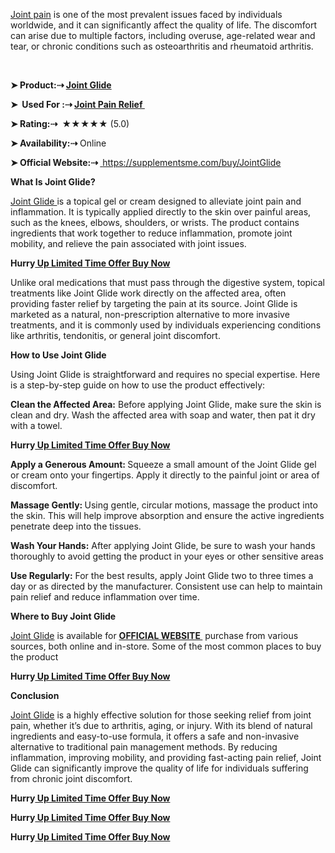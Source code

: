 <p><a href="https://supplementsme.com/buy/JointGlide"><span style="font-weight: 400;">Joint pain</span></a><span style="font-weight: 400;"> is one of the most prevalent issues faced by individuals worldwide, and it can significantly affect the quality of life. The discomfort can arise due to multiple factors, including overuse, age-related wear and tear, or chronic conditions such as osteoarthritis and rheumatoid arthritis.</span></p>
<p>&nbsp;</p>
<p><strong>➤ Product:⇢ <a href="https://supplementsme.com/buy/JointGlide">Joint Glide</a></strong></p>
<p><strong>➤&nbsp; Used For :⇢ <a href="https://supplementsme.com/buy/JointGlide">Joint Pain Relief&nbsp;</a></strong></p>
<p><strong>➤ Rating:⇢ </strong><span style="font-weight: 400;">&nbsp;★★★★★ (5.0)</span></p>
<p><strong>➤ Availability:⇢</strong><span style="font-weight: 400;"> Online</span></p>
<p><strong>➤ Official Website:⇢ </strong><a href="https://supplementsme.com/buy/JointGlide"><span style="font-weight: 400;">&nbsp;</span><span style="font-weight: 400;">https://supplementsme.com/buy/JointGlide</span></a></p>
<p><strong>What Is Joint Glide?</strong></p>
<p><a href="https://supplementsme.com/buy/JointGlide"><span style="font-weight: 400;">Joint Glide </span></a><span style="font-weight: 400;">is a topical gel or cream designed to alleviate joint pain and inflammation. It is typically applied directly to the skin over painful areas, such as the knees, elbows, shoulders, or wrists. The product contains ingredients that work together to reduce inflammation, promote joint mobility, and relieve the pain associated with joint issues.</span></p>
<p><strong>Hurry</strong><a href="https://supplementsme.com/buy/JointGlide"><strong> Up Limited Time Offer Buy Now</strong></a></p>
<p><span style="font-weight: 400;">Unlike oral medications that must pass through the digestive system, topical treatments like Joint Glide work directly on the affected area, often providing faster relief by targeting the pain at its source. Joint Glide is marketed as a natural, non-prescription alternative to more invasive treatments, and it is commonly used by individuals experiencing conditions like arthritis, tendonitis, or general joint discomfort.</span></p>
<p><strong>How to Use Joint Glide</strong></p>
<p><span style="font-weight: 400;">Using Joint Glide is straightforward and requires no special expertise. Here is a step-by-step guide on how to use the product effectively:</span></p>
<p><strong>Clean the Affected Area:</strong><span style="font-weight: 400;"> Before applying Joint Glide, make sure the skin is clean and dry. Wash the affected area with soap and water, then pat it dry with a towel.</span></p>
<p><strong>Hurry</strong><a href="https://supplementsme.com/buy/JointGlide"><strong> Up Limited Time Offer Buy Now</strong></a></p>
<p><strong>Apply a Generous Amount: </strong><span style="font-weight: 400;">Squeeze a small amount of the Joint Glide gel or cream onto your fingertips. Apply it directly to the painful joint or area of discomfort.</span></p>
<p><strong>Massage Gently: </strong><span style="font-weight: 400;">Using gentle, circular motions, massage the product into the skin. This will help improve absorption and ensure the active ingredients penetrate deep into the tissues.</span></p>
<p><strong>Wash Your Hands:</strong><span style="font-weight: 400;"> After applying Joint Glide, be sure to wash your hands thoroughly to avoid getting the product in your eyes or other sensitive areas</span></p>
<p><strong>Use Regularly:</strong><span style="font-weight: 400;"> For the best results, apply Joint Glide two to three times a day or as directed by the manufacturer. Consistent use can help to maintain pain relief and reduce inflammation over time.</span></p>
<p><strong>Where to Buy Joint Glide</strong></p>
<p><a href="https://supplementsme.com/buy/JointGlide"><span style="font-weight: 400;">Joint Glide</span></a><span style="font-weight: 400;"> is available for </span><a href="https://supplementsme.com/buy/JointGlide"><strong>OFFICIAL WEBSITE </strong></a><span style="font-weight: 400;">&nbsp;purchase from various sources, both online and in-store. Some of the most common places to buy the product</span></p>
<p><strong>Hurry</strong><a href="https://supplementsme.com/buy/JointGlide"><strong> Up Limited Time Offer Buy Now</strong></a></p>
<p><strong>Conclusion</strong></p>
<p><a href="https://supplementsme.com/buy/JointGlide"><span style="font-weight: 400;">Joint Glide</span></a><span style="font-weight: 400;"> is a highly effective solution for those seeking relief from joint pain, whether it&rsquo;s due to arthritis, aging, or injury. With its blend of natural ingredients and easy-to-use formula, it offers a safe and non-invasive alternative to traditional pain management methods. By reducing inflammation, improving mobility, and providing fast-acting pain relief, Joint Glide can significantly improve the quality of life for individuals suffering from chronic joint discomfort.</span></p>
<p><strong>Hurry</strong><a href="https://supplementsme.com/buy/JointGlide"><strong> Up Limited Time Offer Buy Now</strong></a></p>
<p><strong>Hurry</strong><a href="https://supplementsme.com/buy/JointGlide"><strong> Up Limited Time Offer Buy Now</strong></a></p>
<p><strong>Hurry</strong><a href="https://supplementsme.com/buy/JointGlide"><strong> Up Limited Time Offer Buy Now</strong></a></p>
